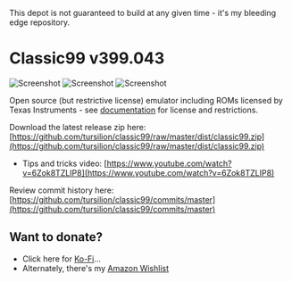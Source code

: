 This depot is not guaranteed to build at any given time - it's my bleeding edge repository.

Classic99 v399.043
==================

![Screenshot](https://github.com/tursilion/classic99/raw/master/dist/classic99_1.jpg)
![Screenshot](https://github.com/tursilion/classic99/raw/master/dist/classic99_2.jpg)
![Screenshot](https://github.com/tursilion/classic99/raw/master/dist/classic99_3.jpg)

Open source (but restrictive license) emulator including ROMs licensed by Texas Instruments - see [documentation](https://github.com/tursilion/classic99/raw/master/dist/Classic99%20Manual.pdf) for license and restrictions.

Download the latest release zip here: [https://github.com/tursilion/classic99/raw/master/dist/classic99.zip](https://github.com/tursilion/classic99/raw/master/dist/classic99.zip)

- Tips and tricks video: [https://www.youtube.com/watch?v=6Zok8TZLIP8](https://www.youtube.com/watch?v=6Zok8TZLIP8)

Review commit history here: [https://github.com/tursilion/classic99/commits/master](https://github.com/tursilion/classic99/commits/master)

Want to donate?
---------------

- Click here for [Ko-Fi](https://ko-fi.com/tursilion)...
- Alternately, there's my [Amazon Wishlist](http://www.amazon.com/gp/registry/2AFCOAM5DD1L6/ref=cm_aya_wl/103-5991996-6483001)

